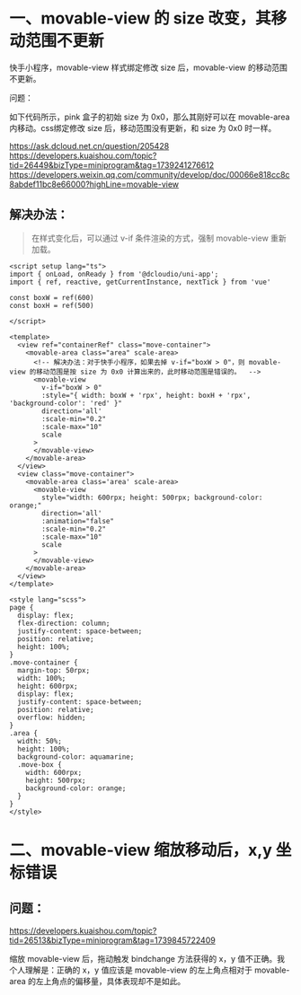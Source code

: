 # 一、movable-view 的 size 改变，其移动范围不更新

快手小程序，movable-view 样式绑定修改 size 后，movable-view 的移动范围不更新。

问题：

如下代码所示，pink 盒子的初始 size 为 0x0，那么其刚好可以在 movable-area 内移动。css绑定修改 size 后，移动范围没有更新，和 size 为 0x0 时一样。

<https://ask.dcloud.net.cn/question/205428>
<https://developers.kuaishou.com/topic?tid=26449&bizType=miniprogram&tag=1739241276612>
<https://developers.weixin.qq.com/community/develop/doc/00066e818cc8c8abdef11bc8e66000?highLine=movable-view>


## 解决办法：
> 在样式变化后，可以通过 v-if 条件渲染的方式，强制 movable-view 重新加载。

```vue
<script setup lang="ts">
import { onLoad, onReady } from '@dcloudio/uni-app';
import { ref, reactive, getCurrentInstance, nextTick } from 'vue'

const boxW = ref(600)
const boxH = ref(500)

</script>

<template>
  <view ref="containerRef" class="move-container">
    <movable-area class="area" scale-area>
      <!-- 解决办法：对于快手小程序，如果去掉 v-if="boxW > 0"，则 movable-view 的移动范围是按 size 为 0x0 计算出来的，此时移动范围是错误的。  -->
      <movable-view
        v-if="boxW > 0"
        :style="{ width: boxW + 'rpx', height: boxH + 'rpx', 'background-color': 'red' }"
        direction='all'
        :scale-min="0.2"
        :scale-max="10"
        scale
      >
      </movable-view>
    </movable-area>
  </view>
  <view class="move-container">
    <movable-area class='area' scale-area>
      <movable-view
        style="width: 600rpx; height: 500rpx; background-color: orange;"
        direction='all'
        :animation="false"
        :scale-min="0.2"
        :scale-max="10"
        scale
      >
      </movable-view>
    </movable-area>
  </view>
</template>

<style lang="scss">
page {
  display: flex;
  flex-direction: column;
  justify-content: space-between;
  position: relative;
  height: 100%;
}
.move-container {
  margin-top: 50rpx;
  width: 100%;
  height: 600rpx;
  display: flex;
  justify-content: space-between;
  position: relative;
  overflow: hidden;
}
.area {
  width: 50%;
  height: 100%;
  background-color: aquamarine;
  .move-box {
    width: 600rpx;
    height: 500rpx;
    background-color: orange;
  }
}
</style>
```

# 二、movable-view 缩放移动后，x,y 坐标错误

## 问题：

<https://developers.kuaishou.com/topic?tid=26513&bizType=miniprogram&tag=1739845722409>

缩放 movable-view 后，拖动触发 bindchange 方法获得的 x，y 值不正确。我个人理解是：正确的 x，y 值应该是 movable-view 的左上角点相对于 movable-area 的左上角点的偏移量，具体表现却不是如此。

